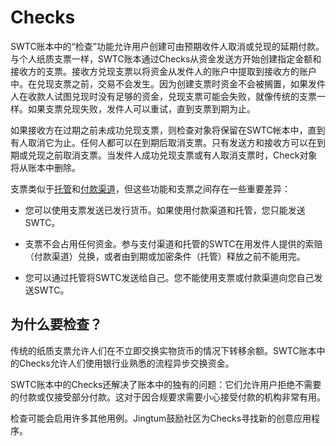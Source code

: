 # Checks

SWTC账本中的“检查”功能允许用户创建可由预期收件人取消或兑现的延期付款。与个人纸质支票一样，SWTC账本通过Checks从资金发送方开始创建指定金额和接收方的支票。接收方兑现支票以将资金从发件人的账户中提取到接收方的账户中。在兑现支票之前，交易不会发生。因为创建支票时资金不会被搁置，如果发件人在收款人试图兑现时没有足够的资金，兑现支票可能会失败，就像传统的支票一样。如果支票兑现失败，发件人可以重试，直到支票到期为止。

如果接收方在过期之前未成功兑现支票，则检查对象将保留在SWTC帐本中，直到有人取消它为止。任何人都可以在到期后取消支票。只有发送方和接收方可以在到期或兑现之前取消支票。当发件人成功兑现支票或有人取消支票时，Check对象将从账本中删除。

支票类似于[托管](Escrow.md)和[付款渠道](PaymentChannelClaim.md)，但这些功能和支票之间存在一些重要差异：

* 您可以使用支票发送已发行货币。如果使用付款渠道和托管，您只能发送SWTC。

* 支票不会占用任何资金。参与支付渠道和托管的SWTC在用发件人提供的索赔（付款渠道）兑换，或者由到期或加密条件（托管）释放之前不能用完。

* 您可以通过托管将SWTC发送给自己。您不能使用支票或付款渠道向您自己发送SWTC。


## 为什么要检查？

传统的纸质支票允许人们在不立即交换实物货币的情况下转移余额。SWTC账本中的Checks允许人们使用银行业熟悉的流程异步交换资金。

SWTC账本中的Checks还解决了账本中的独有的问题：它们允许用户拒绝不需要的付款或仅接受部分付款。这对于因合规要求需要小心接受付款的机构非常有用。

检查可能会启用许多其他用例。Jingtum鼓励社区为Checks寻找新的创意应用程序。
